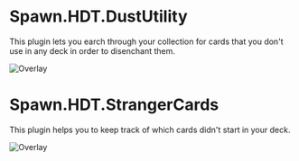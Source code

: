 # Spawn.HDT.DustUtility
This plugin lets you earch through your collection for cards that you don't use in any deck in order to disenchant them.

![Overlay](https://i.imgur.com/X91JVMa.png)

# Spawn.HDT.StrangerCards
This plugin helps you to keep track of which cards didn't start in your deck.

![Overlay](https://i.imgur.com/MXdwt24.png)
